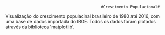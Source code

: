                                               #Crescimento Populacional#
                                              
                                              
Visualização do crescimento populacinal brasileiro de 1980 até 2016, com uma base de dados importada do IBGE. Todos os dados foram plotados através da biblioteca 'matplotlib'.
